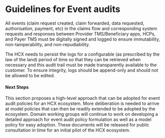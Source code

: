 # Guidelines for Event audits

All events (claim request created, claim forwarded, data requested, authorisation, payment, etc) in the claims flow and corresponding system requests and responses between Provider TMS/Beneficiary apps, HCPs, and Payer TMS must be digitally signed and logged to ensure immutability, non-tamperability, and non-repudiability.

The HCX needs to persist the logs for a configurable (as prescribed by the law of the land) period of time so that they can be retrieved when necessary and this audit trail must be made transparently available to the customer. To ensure integrity, logs should be append-only and should not be allowed to be edited.

#### Next Steps

This section proposes a high-level approach that can be adopted for event audit policies for an HCX ecosystem. More deliberation is needed to arrive at model policies that can then be readily extended to be adopted by the ecosystem. Domain working groups will continue to work on developing a detailed approach for event audit policy formulation as well as a model policy for easy adoption. These documents will be released for public consultation in time for an initial pilot of the HCX ecosystem.&#x20;
